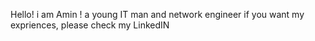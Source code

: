 Hello!
i am Amin !
a young IT man and network engineer 
if you want my expriences, please check my LinkedIN 
